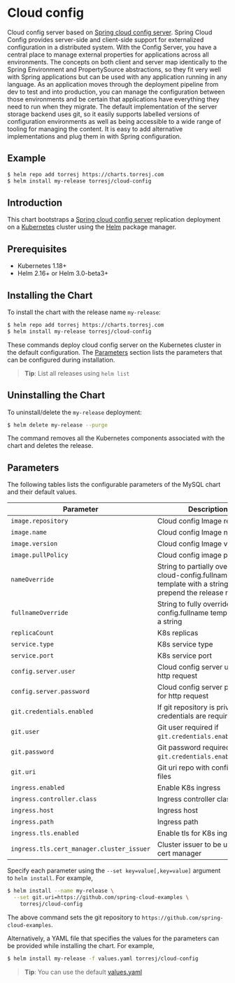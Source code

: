 # Cloud config

Cloud config server based on [Spring cloud config server](https://cloud.spring.io/spring-cloud-config/reference/html/). Spring Cloud Config provides server-side and client-side support for externalized configuration in a distributed system. With the Config Server, you have a central place to manage external properties for applications across all environments. The concepts on both client and server map identically to the Spring Environment and PropertySource abstractions, so they fit very well with Spring applications but can be used with any application running in any language. As an application moves through the deployment pipeline from dev to test and into production, you can manage the configuration between those environments and be certain that applications have everything they need to run when they migrate. The default implementation of the server storage backend uses git, so it easily supports labelled versions of configuration environments as well as being accessible to a wide range of tooling for managing the content. It is easy to add alternative implementations and plug them in with Spring configuration.

## Example

```bash
$ helm repo add torresj https://charts.torresj.com
$ helm install my-release torresj/cloud-config
``` 

## Introduction

This chart bootstraps a [Spring cloud config server](https://cloud.spring.io/spring-cloud-config/reference/html/) replication deployment on a [Kubernetes](http://kubernetes.io) cluster using the [Helm](https://helm.sh) package manager.


## Prerequisites

- Kubernetes 1.18+
- Helm 2.16+ or Helm 3.0-beta3+


## Installing the Chart

To install the chart with the release name `my-release`:

```bash
$ helm repo add torresj https://charts.torresj.com
$ helm install my-release torresj/cloud-config
```

These commands deploy cloud config server on the Kubernetes cluster in the default configuration. The [Parameters](#parameters) section lists the parameters that can be configured during installation.

> **Tip**: List all releases using `helm list`


## Uninstalling the Chart

To uninstall/delete the `my-release` deployment:

```bash
$ helm delete my-release --purge
```

The command removes all the Kubernetes components associated with the chart and deletes the release.

## Parameters

The following tables lists the configurable parameters of the MySQL chart and their default values.

| Parameter                                   | Description                                                                                                                                                                                                                                                    | Default                                                           |
|---------------------------------------------|----------------------------------------------------------------------------------------------------------------------------------------------------------------------------------------------------------------------------------------------------------------|-------------------------------------------------------------------|
| `image.repository`                          | Cloud config Image repository                                                                                                                                                                                                                                  | `torresj/cloud-config`                                                   |
| `image.name`                                | Cloud config Image name                                                                                                                                                                                                                                        | `spring-cloud-config-server`                                                   |
| `image.version`                             | Cloud config Image version                                                                                                                                                                                                                                        | Current latest version `0.1.3`                                                   |
| `image.pullPolicy`                          | Cloud config image pull policy                                                                                                                                                                                                                                 | `IfNotPresent`                                                   |
| `nameOverride`                              | String to partially override cloud-config.fullname template with a string (will prepend the release name)                                                                                                                                                             | `nil`                                                             |
| `fullnameOverride`                          | String to fully override cloud-config.fullname template with a string                                                                                                                                                                                                 | `nil` 
| `replicaCount`                              | K8s replicas                                                                                                                       | `IfNotPresent`                                                   |
| `service.type`                               | K8s service type                                                                                                                                                                                                                                 | `ClusterIP`                                                   |
| `service.port`                               | K8s service port                                                                                                                                                                                                                                 | `8888`                                                   |
| `config.server.user`                         | Cloud config server user for http request                                                                                                                                                                                                                                | `user`
| `config.server.password`                     | Cloud config server password for http request                                                                                                                                                                                                                               | `password`                                                   |
| `git.credentials.enabled`                     | If git repository is private, git credentials are required                                                                                                                                                                                                                              | `false`                                                   |
| `git.user`                                    | Git user required if `git.credentials.enabled`=`true`                                                                                                                                                                                                                             | `nil`                                                    |
| `git.password`                                    | Git password required if `git.credentials.enabled`=`true`                                                                                                                                                                                                                             | `nil`                                                    |
| `git.uri`                                    | Git uri repo with configuration files                                                                                                                                                                                                                            | `https://github.com/spring-cloud-samples/config-repo`                                                    |
| `ingress.enabled`                                    | Enable K8s ingress                                                                                                                                                                                                                            | `false`                                                    |
| `ingress.controller.class`                       | Ingress controller class                                                                                                                                                                                                                             | `nginx`                                                    |
| `ingress.host`                                    | Ingress host                                                                                                                                                                                                                            | `cloud-config.local`                                                    |
| `ingress.path`                                    | Ingress path                                                                                                                                                                                                                            | `/`                                                    | 
| `ingress.tls.enabled`                                    | Enable tls for K8s ingress                                                                                                                                                                                                                           | `false`                                                    |
| `ingress.tls.cert_manager.cluster_issuer`                                    | Cluster issuer to be used with cert manager                                                                                                                                                                                                                            | `nil`                                                    |

Specify each parameter using the `--set key=value[,key=value]` argument to `helm install`. For example,

```bash
$ helm install --name my-release \
  --set git.uri=https://github.com/spring-cloud-examples \
    torresj/cloud-config
```

The above command sets the git repository to `https://github.com/spring-cloud-examples`.

Alternatively, a YAML file that specifies the values for the parameters can be provided while installing the chart. For example,

```bash
$ helm install my-release -f values.yaml torresj/cloud-config
```

> **Tip**: You can use the default [values.yaml](values.yaml)